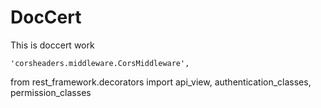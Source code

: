 # DocCert

This is doccert work


    'corsheaders.middleware.CorsMiddleware',
from rest_framework.decorators import api_view, authentication_classes, permission_classes
